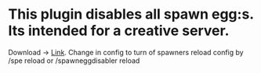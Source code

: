# This plugin disables all spawn egg:s. Its intended for a creative server. 
Download -> [Link](https://github.com/lukasabbe/SpawnEggDisabler/releases/tag/Released).
Change in config to turn of spawners
reload config by /spe reload or /spawneggdisabler reload
